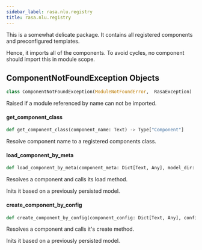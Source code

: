 ```yaml
---
sidebar_label: rasa.nlu.registry
title: rasa.nlu.registry
---
```

This is a somewhat delicate package. It contains all registered components
and preconfigured templates.

Hence, it imports all of the components. To avoid cycles, no component should
import this in module scope.

## ComponentNotFoundException Objects

```python
class ComponentNotFoundException(ModuleNotFoundError,  RasaException)
```

Raised if a module referenced by name can not be imported.

#### get\_component\_class

```python
def get_component_class(component_name: Text) -> Type["Component"]
```

Resolve component name to a registered components class.

#### load\_component\_by\_meta

```python
def load_component_by_meta(component_meta: Dict[Text, Any], model_dir: Text, metadata: Metadata, cached_component: Optional["Component"], **kwargs: Any, ,) -> Optional["Component"]
```

Resolves a component and calls its load method.

Inits it based on a previously persisted model.

#### create\_component\_by\_config

```python
def create_component_by_config(component_config: Dict[Text, Any], config: "RasaNLUModelConfig") -> "Component"
```

Resolves a component and calls it&#x27;s create method.

Inits it based on a previously persisted model.

